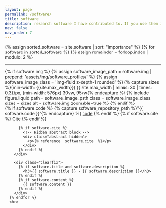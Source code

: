 ```yaml
---
layout: page
permalink: /software/
title: software
description: research software I have contributed to. If you use them in your work please cite the given references.
nav: false
nav_order: 7
---
```


<div class="post">
  <article>
      {% assign sorted_software = site.software | sort: "importance" %}
      {% for software in sorted_software %}
      {% assign remainder = forloop.index | modulo: 2 %}
        <hr>
        <div class="software float-{% if remainder == 1 %}left{% else %}right{% endif %}">
          {% if software.img %}
            {% assign software_image_path = software.img | prepend: 'assets/img/software_profiles/' %}
            {% assign software_image_class = 'img-fluid z-depth-1 rounded' %}
            {% capture sizes %}(min-width: {{site.max_width}}) {{ site.max_width | minus: 30 | times: 0.3}}px, (min-width: 576px) 30vw, 95vw{% endcapture %}
            {% include figure.liquid path = software_image_path class = software_image_class sizes = sizes alt = software.img zoomable=true %}
          {% endif %}
          <div class="links">
            {% if software.code %}
            {% capture software_repository_path %}"{{ software.code }}"{% endcapture} %}
             <a href={{ software_repository_path }} class="btn btn-m z-depth-0" role="button">code</a>
            {% endif %}
            {% if software.cite %}
             <a class="abstract btn btn-sm z-depth-0" role="button">Cite</a>
            {% endif %}
          </div>

          {% if software.cite %}
            <!-- Hidden abstract block -->
            <div class="abstract hidden">
              <p>{% reference  software.cite  %}</p>
            </div>
          {% endif %}
        </div>

        <div class="clearfix">
          {% if software.title and software.description %}
            <h3>{{ software.title }} - {{ software.description }}</h3>
          {% endif %}
          {% if software.content %}
            {{ software.content }}
          {% endif %}
        </div>
      {% endfor %}
      <hr>

  </article>
</div>

